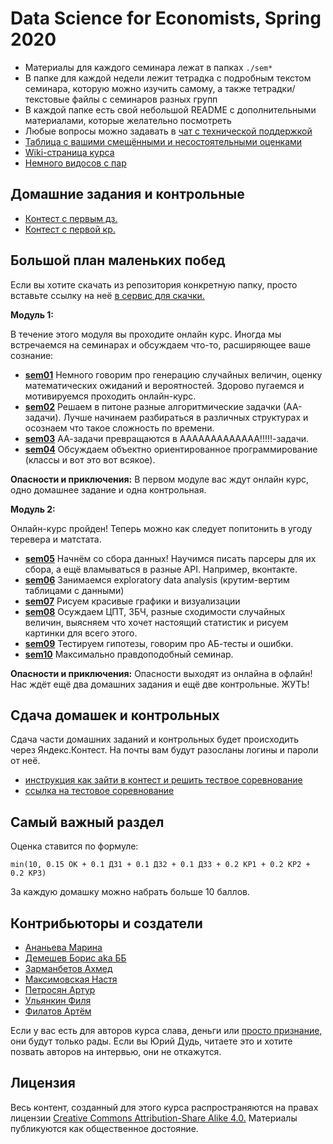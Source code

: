 # Data Science for Economists, Spring 2020

* Материалы для каждого семинара лежат в папках `./sem*`
* В папке для каждой недели лежит тетрадка с подробным текстом семинара, которую можно изучить самому, а также тетрадки/текстовые файлы с семинаров разных групп
* В каждой папке есть свой небольшой README с дополнительными материалами, которые желательно посмотреть
* Любые вопросы можно задавать в [чат с технической поддержкой](https://t.me/data_science_economics_2020)
* [Таблица с вашими смещёнными и несостоятельными оценками](https://docs.google.com/spreadsheets/d/13YDDmS561QSkQukWqHnPn_3-aRkniD2trb_KhvsxMRA/edit#gid=0)
* [Wiki-страница курса](http://wiki.cs.hse.ru/%D0%9D%D0%B0%D1%83%D0%BA%D0%B0_%D0%BE_%D0%B4%D0%B0%D0%BD%D0%BD%D1%8B%D1%85_(%D0%AD%D0%BA%D0%BE%D0%BD%D0%BE%D0%BC%D0%B8%D0%BA%D0%B0))
* [Немного видосов с пар](https://www.youtube.com/playlist?list=PLEwK9wdS5g0rd3Hs4cu1z-3hDDiQjFC_Y)

## Домашние задания и контрольные 

* [Контест с первым дз.](https://official.contest.yandex.ru/contest/17893/problems/)
* [Контест с первой кр.](https://official.contest.yandex.ru/contest/18048/standings/)



## Большой план маленьких побед

Если вы хотите скачать из репозитория конкретную папку, просто вставьте ссылку на неё [в сервис для скачки.](https://minhaskamal.github.io/DownGit/#/home)

__Модуль 1:__

В течение этого модуля вы проходите онлайн курс. Иногда мы встречаемся на семинарах и обсуждаем что-то, расширяющее ваше сознание:

- [__sem01__](./sem01_random_intro) Немного говорим про генерацию случайных величин, оценку математических ожиданий и вероятностей. Здорово пугаемся и мотивируемся проходить онлайн-курс.
- [__sem02__](./sem02_AA_problems) Решаем в питоне разные алгоритмические задачки (АА-задачи). Лучше начинаем разбираться в различных структурах и осознаем что такое сложность по времени.
- [__sem03__](./sem03_AAAAAAAAA_problems)  АА-задачи превращаются в ААААААААААААА!!!!!-задачи.
- [__sem04__](./sem04_class) Обсуждаем объектно ориентированное программирование (классы и вот это вот всякое).

__Опасности и приключения:__  В первом модуле вас ждут онлайн курс, одно домашнее задание и одна контрольная.


__Модуль 2:__

Онлайн-курс пройден! Теперь можно как следует попитонить в угоду теревера и матстата.

- [__sem05__](./sem05_parsing) Начнём со сбора данных! Научимся писать парсеры для их сбора, а ещё вламываться в разные API. Например, вконтакте.
- [__sem06__](./sem06_eda)  Занимаемся exploratory data analysis (крутим-вертим таблицами с данными)
- [__sem07__](./sem07_visual) Рисуем красивые графики и визуализации
- [__sem08__](./sem08_estimate_convergence) Осуждаем ЦПТ, ЗБЧ, разные сходимости случайных величин, выясняем что хочет настоящий статистик и рисуем картинки для всего этого.
- [__sem09__](./sem09_hypothesis) Тестируем гипотезы, говорим про АБ-тесты и ошибки.
- [__sem10__](./sem10_likelihood) Максимально правдоподобный семинар.


__Опасности и приключения:__  Опасности выходят из онлайна в офлайн! Нас ждёт ещё два домашних задания и ещё две контрольные. ЖУТЬ!


## Сдача домашек и контрольных

Сдача части домашних заданий и контрольных будет происходить через  Яндекс.Контест. На почты вам будут разосланы логины и пароли от неё.

  - [инструкция как зайти в контест и решить тествое соревнование]( )
  - [ссылка на тестовое соревнование](https://official.contest.yandex.ru/contest/17883/enter)
  

## Самый важный раздел

Оценка ставится по формуле:

```
min(10, 0.15 OK + 0.1 ДЗ1 + 0.1 ДЗ2 + 0.1 ДЗ3 + 0.2 КР1 + 0.2 КР2 + 0.2 КР3)
```

За каждую домашку можно набрать больше 10 баллов.


## Контрибьюторы и создатели

* [Ананьева Марина](https://github.com/anamarina)
* [Демешев Борис aka ББ](https://github.com/bdemeshev)
* [Зарманбетов Ахмед](https://github.com/ahmedushka7)
* [Максимовская Настя](https://github.com/AnastasiyaMax)
* [Петросян Артур](https://github.com/pet67)
* [Ульянкин Филя](https://github.com/FUlyankin)
* [Филатов Артём](https://github.com/FilatovArtm)

Если у вас есть для авторов курса слава, деньги или [просто признание,](https://raw.githubusercontent.com/hse-econ-data-science/eds_spring_2020/master/utils/respect.png) они будут только рады. Если вы Юрий Дудь, читаете это и хотите позвать авторов на интервью, они не откажутся.

## Лицензия

Весь контент, созданный для этого курса распространяются на правах лицензии [Creative Commons Attribution-Share Alike 4.0.](https://creativecommons.org/licenses/by-sa/4.0/deed.ru) Материалы публикуются как общественное достояние.
